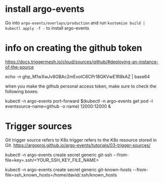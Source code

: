 # install argo-events
Go into ```argo-events/overlays/production``` and run ```kustomize build | kubectl apply -f -``` to install argo-events

# info on creating the github token
https://docs.triggermesh.io/cloud/sources/github/#deploying-an-instance-of-the-source

echo -n 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 | base64

when you make the github personal access token, make sure to check the following boxes:



kubectl -n argo-events port-forward $(kubectl -n argo-events get pod -l eventsource-name=github -o name) 12000:12000 &

# Trigger sources
Git trigger source refers to K8s trigger refers to the K8s resource stored in Git. 
https://argoproj.github.io/argo-events/tutorials/03-trigger-sources/

kubectl -n argo-events create secret generic git-ssh --from-file=key=.ssh/<YOUR_SSH_KEY_FILE_NAME>

kubectl -n argo-events create secret generic git-known-hosts --from-file=ssh_known_hosts=/home/david/.ssh/known_hosts
